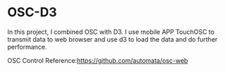 # OSC-D3
In this project, I combined OSC with D3. I use mobile APP TouchOSC to transmit data to web browser and use d3 to load the data and do further performance.

OSC Control Reference:https://github.com/automata/osc-web
